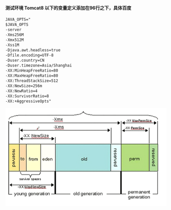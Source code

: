 #### 测试环境 Tomcat8 以下的变量定义添加在96行之下，具体百度
```
JAVA_OPTS="
$JAVA_OPTS
-server 
-Xms256M
-Xmx512M
-Xss1M
-Djava.awt.headless=true 
-Dfile.encoding=UTF-8
-Duser.country=CN
-Duser.timezone=Asia/Shanghai
-XX:MinHeapFreeRatio=80 
-XX:MaxHeapFreeRatio=80 
-XX:ThreadStackSize=512
-XX:NewSize=256m
-XX:NewRatio=4 
-XX:SurvivorRatio=8
-XX:+AggressiveOpts"
```
![JVM](资料/JVM.png)
